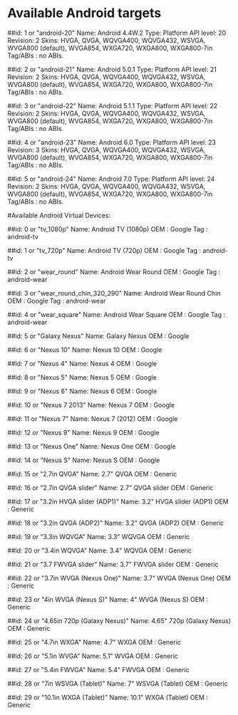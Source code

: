 # Available Android targets
##id: 1 or "android-20"
     Name: Android 4.4W.2
     Type: Platform
     API level: 20
     Revision: 2
     Skins: HVGA, QVGA, WQVGA400, WQVGA432, WSVGA, WVGA800 (default), WVGA854, WXGA720, WXGA800, WXGA800-7in
     Tag/ABIs : no ABIs.

##id: 2 or "android-21"
     Name: Android 5.0.1
     Type: Platform
     API level: 21
     Revision: 2
     Skins: HVGA, QVGA, WQVGA400, WQVGA432, WSVGA, WVGA800 (default), WVGA854, WXGA720, WXGA800, WXGA800-7in
    Tag/ABIs : no ABIs.

##id: 3 or "android-22"
     Name: Android 5.1.1
     Type: Platform
     API level: 22
     Revision: 2
     Skins: HVGA, QVGA, WQVGA400, WQVGA432, WSVGA, WVGA800 (default), WVGA854, WXGA720, WXGA800, WXGA800-7in
    Tag/ABIs : no ABIs.

##id: 4 or "android-23"
     Name: Android 6.0
     Type: Platform
     API level: 23
     Revision: 3
     Skins: HVGA, QVGA, WQVGA400, WQVGA432, WSVGA, WVGA800 (default), WVGA854, WXGA720, WXGA800, WXGA800-7in
    Tag/ABIs : no ABIs.

##id: 5 or "android-24"
     Name: Android 7.0
     Type: Platform
     API level: 24
     Revision: 2
     Skins: HVGA, QVGA, WQVGA400, WQVGA432, WSVGA, WVGA800 (default), WVGA854, WXGA720, WXGA800, WXGA800-7in
     Tag/ABIs : no ABIs.
 
#Available Android Virtual Devices:

##id: 0 or "tv_1080p"
    Name: Android TV (1080p)
    OEM : Google
    Tag : android-tv

##id: 1 or "tv_720p"
    Name: Android TV (720p)
    OEM : Google
    Tag : android-tv

##id: 2 or "wear_round"
    Name: Android Wear Round
    OEM : Google
    Tag : android-wear

##id: 3 or "wear_round_chin_320_290"
    Name: Android Wear Round Chin
    OEM : Google
    Tag : android-wear

##id: 4 or "wear_square"
    Name: Android Wear Square
    OEM : Google
    Tag : android-wear

##id: 5 or "Galaxy Nexus"
    Name: Galaxy Nexus
    OEM : Google

##id: 6 or "Nexus 10"
    Name: Nexus 10
    OEM : Google

##id: 7 or "Nexus 4"
    Name: Nexus 4
    OEM : Google

##id: 8 or "Nexus 5"
    Name: Nexus 5
    OEM : Google

##id: 9 or "Nexus 6"
    Name: Nexus 6
    OEM : Google

##id: 10 or "Nexus 7 2013"
    Name: Nexus 7
    OEM : Google

##id: 11 or "Nexus 7"
    Name: Nexus 7 (2012)
    OEM : Google

##id: 12 or "Nexus 9"
    Name: Nexus 9
    OEM : Google

##id: 13 or "Nexus One"
    Name: Nexus One
    OEM : Google

##id: 14 or "Nexus S"
    Name: Nexus S
    OEM : Google

##id: 15 or "2.7in QVGA"
    Name: 2.7" QVGA
    OEM : Generic

##id: 16 or "2.7in QVGA slider"
    Name: 2.7" QVGA slider
    OEM : Generic

##id: 17 or "3.2in HVGA slider (ADP1)"
    Name: 3.2" HVGA slider (ADP1)
    OEM : Generic

##id: 18 or "3.2in QVGA (ADP2)"
    Name: 3.2" QVGA (ADP2)
    OEM : Generic

##id: 19 or "3.3in WQVGA"
    Name: 3.3" WQVGA
    OEM : Generic

##id: 20 or "3.4in WQVGA"
    Name: 3.4" WQVGA
    OEM : Generic

##id: 21 or "3.7 FWVGA slider"
    Name: 3.7" FWVGA slider
    OEM : Generic

##id: 22 or "3.7in WVGA (Nexus One)"
    Name: 3.7" WVGA (Nexus One)
    OEM : Generic

##id: 23 or "4in WVGA (Nexus S)"
    Name: 4" WVGA (Nexus S)
    OEM : Generic

##id: 24 or "4.65in 720p (Galaxy Nexus)"
    Name: 4.65" 720p (Galaxy Nexus)
    OEM : Generic

##id: 25 or "4.7in WXGA"
    Name: 4.7" WXGA
    OEM : Generic

##id: 26 or "5.1in WVGA"
    Name: 5.1" WVGA
    OEM : Generic

##id: 27 or "5.4in FWVGA"
    Name: 5.4" FWVGA
    OEM : Generic

##id: 28 or "7in WSVGA (Tablet)"
    Name: 7" WSVGA (Tablet)
    OEM : Generic

##id: 29 or "10.1in WXGA (Tablet)"
    Name: 10.1" WXGA (Tablet)
    OEM : Generic
